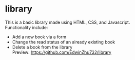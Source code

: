 # library  
This is a basic library made using HTML, CSS, and Javascript.  
Functionality include:  
- Add a new book via a form
- Change the read status of an already existing book  
- Delete a book from the library    
Preview: https://github.com/EdwinZhu732/library  
